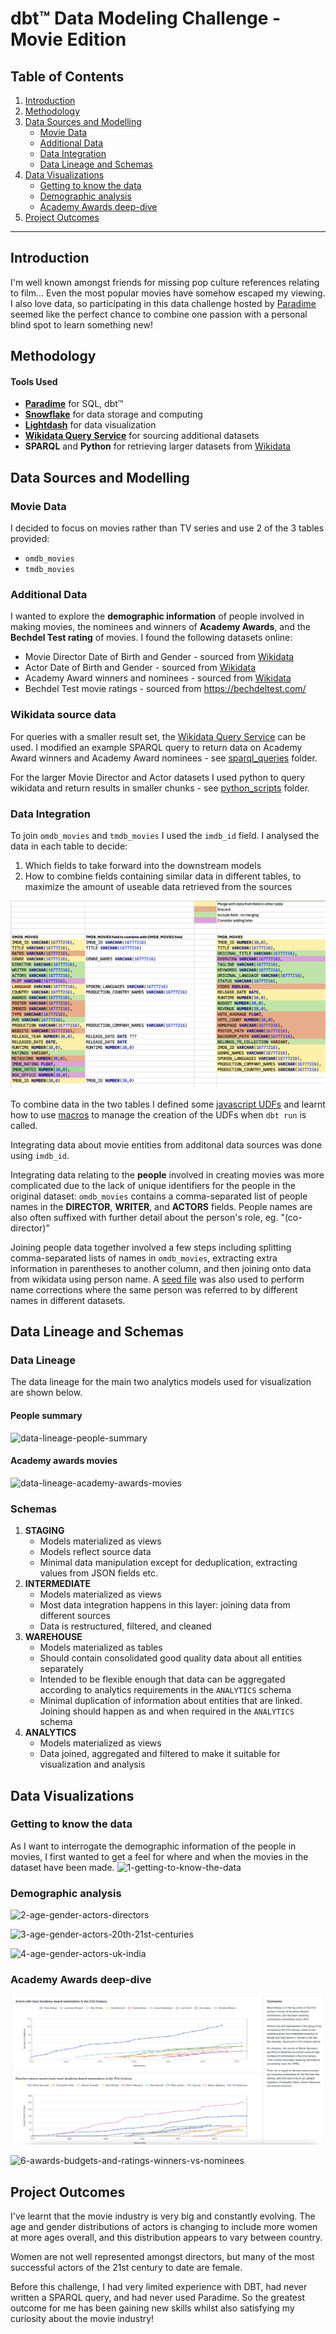 # dbt™ Data Modeling Challenge - Movie Edition

## Table of Contents
1. [Introduction](#introduction)
2. [Methodology](#methodology)
3. [Data Sources and Modelling](#data-sources-and-modelling)
   - [Movie Data](#movie-data)
   - [Additional Data](#additional-data)
   - [Data Integration](#data-integration)
   - [Data Lineage and Schemas](#data-lineage-and-schemas)
4. [Data Visualizations](#data-visualizations)
   - [Getting to know the data](#getting-to-know-the-data)
   - [Demographic analysis](#demographic-analysis)
   - [Academy Awards deep-dive](#academy-awards-deep-dive)
5. [Project Outcomes](#project-outcomes)

---
## Introduction
I'm well known amongst friends for missing pop culture references relating to film... Even the most popular movies have somehow escaped my viewing. I also love data, so participating in this data challenge hosted by [Paradime](https://www.paradime.io/) seemed like the perfect chance to combine one passion with a personal blind spot to learn something new!

## Methodology
#### Tools Used
- **[Paradime](https://www.paradime.io/)** for SQL, dbt™
- **[Snowflake](https://www.snowflake.com/)** for data storage and computing
- **[Lightdash](https://www.lightdash.com/)** for data visualization
- **[Wikidata Query Service](https://query.wikidata.org/)** for sourcing additional datasets
- **SPARQL** and **Python** for retrieving larger datasets from [Wikidata](#wikidata)

## Data Sources and Modelling

### Movie Data
I decided to focus on movies rather than TV series and use 2 of the 3 tables provided:
- `omdb_movies`
- `tmdb_movies`

### Additional Data
I wanted to explore the **demographic information** of people involved in making movies, the nominees and winners of **Academy Awards**, and the **Bechdel Test rating** of movies. I found the following datasets online:
- Movie Director Date of Birth and Gender - sourced from [Wikidata](#wikidata)
- Actor Date of Birth and Gender - sourced from [Wikidata](#wikidata)
- Academy Award winners and nominees - sourced from [Wikidata](#wikidata)
- Bechdel Test movie ratings - sourced from https://bechdeltest.com/

### Wikidata source data
For queries with a smaller result set, the [Wikidata Query Service](https://query.wikidata.org/) can be used. 
I modified an example SPARQL query to return data on Academy Award winners and Academy Award nominees - see [sparql_queries](https://github.com/paradime-io/paradime-dbt-movie-challenge/tree/movie-imogenssford/sparql_queries) folder.

For the larger Movie Director and Actor datasets I used python to query wikidata and return results in smaller chunks - see [python_scripts](https://github.com/paradime-io/paradime-dbt-movie-challenge/tree/movie-imogenssford/python_scripts) folder.



### Data Integration
To join `omdb_movies` and `tmdb_movies` I used the `imdb_id` field. I analysed the data in each table to decide:
1. Which fields to take forward into the downstream models
2. How to combine fields containing similar data in different tables, to maximize the amount of useable data retrieved from the sources

![join omdb and tmdb](https://github.com/paradime-io/paradime-dbt-movie-challenge/blob/movie-imogenssford/screenshots/join_omdb_and_tmdb.png)

To combine data in the two tables I defined some [javascript UDFs](https://github.com/paradime-io/paradime-dbt-movie-challenge/tree/movie-imogenssford/macros/udfs) and learnt how to use [macros](https://github.com/paradime-io/paradime-dbt-movie-challenge/blob/movie-imogenssford/macros/create_udfs.sql) to manage the creation of the UDFs when `dbt run` is called.

Integrating data about movie entities from additonal data sources was done using `imdb_id`.

Integrating data relating to the **people** involved in creating movies was more complicated due to the lack of unique identifiers for the people in the original dataset: `omdb_movies` contains a comma-separated list of people names in the **DIRECTOR**, **WRITER**, and **ACTORS** fields. People names are also often suffixed with further detail about the person's role, eg. "(co-director)"

Joining people data together involved a few steps including splitting comma-separated lists of names in `omdb_movies`, extracting extra information in parentheses to another column, and then joining onto data from wikidata using person name. A [seed file](https://github.com/paradime-io/paradime-dbt-movie-challenge/blob/movie-imogenssford/seeds/person_name_fixes.csv) was also used to perform name corrections where the same person was referred to by different names in different datasets.

## Data Lineage and Schemas

### Data Lineage
The data lineage for the main two analytics models used for visualization are shown below.

#### People summary
![data-lineage-people-summary](https://github.com/paradime-io/paradime-dbt-movie-challenge/blob/movie-imogenssford/screenshots/data-lineage-people-summary.png)

#### Academy awards movies
![data-lineage-academy-awards-movies](https://github.com/paradime-io/paradime-dbt-movie-challenge/blob/movie-imogenssford/screenshots/data-lineage-academy-awards-movies.png)

### Schemas
1. **STAGING** 
    - Models materialized as views
    - Models reflect source data
    - Minimal data manipulation except for deduplication, extracting values from JSON fields etc.
2. **INTERMEDIATE**
    - Models materialized as views
    - Most data integration happens in this layer: joining data from different sources
    - Data is restructured, filtered, and cleaned
3. **WAREHOUSE**
    - Models materialized as tables
    - Should contain consolidated good quality data about all entities separately
    - Intended to be flexible enough that data can be aggregated according to analytics requirements in the `ANALYTICS` schema
    - Minimal duplication of information about entities that are linked. Joining should happen as and when required in the `ANALYTICS` schema
4. **ANALYTICS**
    - Models materialized as views
    - Data joined, aggregated and filtered to make it suitable for visualization and analysis

## Data Visualizations

### Getting to know the data
As I want to interrogate the demographic information of the people in movies, I first wanted to get a feel for where and when the movies in the dataset have been made.
![1-getting-to-know-the-data](https://github.com/paradime-io/paradime-dbt-movie-challenge/blob/movie-imogenssford/screenshots/1-getting-to-know-the-data.png)

### Demographic analysis
![2-age-gender-actors-directors](https://github.com/paradime-io/paradime-dbt-movie-challenge/blob/movie-imogenssford/screenshots/2-age-gender-actors-directors.png)

![3-age-gender-actors-20th-21st-centuries](https://github.com/paradime-io/paradime-dbt-movie-challenge/blob/movie-imogenssford/screenshots/3-age-gender-actors-20th-21st-centuries.png)

![4-age-gender-actors-uk-india](https://github.com/paradime-io/paradime-dbt-movie-challenge/blob/movie-imogenssford/screenshots/4-age-gender-actors-uk-india.png)


### Academy Awards deep-dive
![5-awards-actors-directors-21st-century](https://github.com/paradime-io/paradime-dbt-movie-challenge/blob/movie-imogenssford/screenshots/5-awards-actors-directors-21st-century.png)

![6-awards-budgets-and-ratings-winners-vs-nominees](https://github.com/paradime-io/paradime-dbt-movie-challenge/blob/movie-imogenssford/screenshots/6-awards-budgets-and-ratings-winners-vs-nominees.png)


## Project Outcomes
I've learnt that the movie industry is very big and constantly evolving. The age and gender distributions of actors is changing to include more women at more ages overall, and this distribution appears to vary between country. 

Women are not well represented amongst directors, but many of the most successful actors of the 21st century to date are female.

Before this challenge, I had very limited experience with DBT, had never written a SPARQL query, and had never used Paradime. So the greatest outcome for me has been gaining new skills whilst also satisfying my curiosity about the movie industry!





